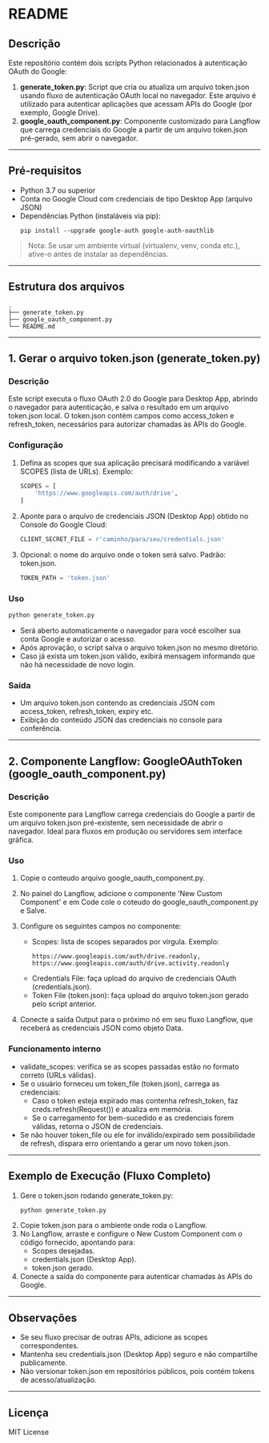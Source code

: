 # README

## Descrição
Este repositório contém dois scripts Python relacionados à autenticação OAuth do Google:

1. **generate_token.py**: Script que cria ou atualiza um arquivo token.json usando fluxo de autenticação OAuth local no navegador. Este arquivo é utilizado para autenticar aplicações que acessam APIs do Google (por exemplo, Google Drive).
2. **google_oauth_component.py**: Componente customizado para Langflow que carrega credenciais do Google a partir de um arquivo token.json pré-gerado, sem abrir o navegador.

---

## Pré-requisitos
- Python 3.7 ou superior
- Conta no Google Cloud com credenciais de tipo Desktop App (arquivo JSON)
- Dependências Python (instaláveis via pip):
  ```
  pip install --upgrade google-auth google-auth-oauthlib
  ```

> Nota: Se usar um ambiente virtual (virtualenv, venv, conda etc.), ative-o antes de instalar as dependências.

---

## Estrutura dos arquivos

```
.
├── generate_token.py
├── google_oauth_component.py
└── README.md
```

---

## 1. Gerar o arquivo token.json (generate_token.py)

### Descrição
Este script executa o fluxo OAuth 2.0 do Google para Desktop App, abrindo o navegador para autenticação, e salva o resultado em um arquivo token.json local. O token.json contém campos como access_token e refresh_token, necessários para autorizar chamadas às APIs do Google.

### Configuração
1. Defina as scopes que sua aplicação precisará modificando a variável SCOPES (lista de URLs). Exemplo:
   ```python
   SCOPES = [
       'https://www.googleapis.com/auth/drive',
   ]
   ```
2. Aponte para o arquivo de credenciais JSON (Desktop App) obtido no Console do Google Cloud:
   ```python
   CLIENT_SECRET_FILE = r'caminho/para/seu/credentials.json'
   ```
3. Opcional: o nome do arquivo onde o token será salvo. Padrão: token.json.
   ```python
   TOKEN_PATH = 'token.json'
   ```

### Uso
```bash
python generate_token.py
```
- Será aberto automaticamente o navegador para você escolher sua conta Google e autorizar o acesso.
- Após aprovação, o script salva o arquivo token.json no mesmo diretório.
- Caso já exista um token.json válido, exibirá mensagem informando que não há necessidade de novo login.

### Saída
- Um arquivo token.json contendo as credenciais JSON com access_token, refresh_token, expiry etc.
- Exibição do conteúdo JSON das credenciais no console para conferência.

---

## 2. Componente Langflow: GoogleOAuthToken (google_oauth_component.py)

### Descrição
Este componente para Langflow carrega credenciais do Google a partir de um arquivo token.json pré-existente, sem necessidade de abrir o navegador. Ideal para fluxos em produção ou servidores sem interface gráfica.

### Uso
1. Copie o conteudo arquivo google_oauth_component.py.
2. No painel do Langflow, adicione o componente 'New Custom Component' e em Code cole o coteudo do google_oauth_component.py e Salve.
3. Configure os seguintes campos no componente:
   - Scopes: lista de scopes separados por vírgula. Exemplo:
     ```
     https://www.googleapis.com/auth/drive.readonly, https://www.googleapis.com/auth/drive.activity.readonly
     ```
   - Credentials File: faça upload do arquivo de credenciais OAuth (credentials.json).
   - Token File (token.json): faça upload do arquivo token.json gerado pelo script anterior.

4. Conecte a saída Output para o próximo nó em seu fluxo Langflow, que receberá as credenciais JSON como objeto Data.

### Funcionamento interno
- validate_scopes: verifica se as scopes passadas estão no formato correto (URLs válidas).
- Se o usuário forneceu um token_file (token.json), carrega as credenciais:
  - Caso o token esteja expirado mas contenha refresh_token, faz creds.refresh(Request()) e atualiza em memória.
  - Se o carregamento for bem-sucedido e as credenciais forem válidas, retorna o JSON de credenciais.
- Se não houver token_file ou ele for inválido/expirado sem possibilidade de refresh, dispara erro orientando a gerar um novo token.json.

---

## Exemplo de Execução (Fluxo Completo)

1. Gere o token.json rodando generate_token.py:
   ```bash
   python generate_token.py
   ```
2. Copie token.json para o ambiente onde roda o Langflow.
3. No Langflow, arraste e configure o New Custom Component com o código fornecido, apontando para:
   - Scopes desejadas.
   - credentials.json (Desktop App).
   - token.json gerado.
4. Conecte a saída do componente para autenticar chamadas às APIs do Google.

---

## Observações
- Se seu fluxo precisar de outras APIs, adicione as scopes correspondentes.
- Mantenha seu credentials.json (Desktop App) seguro e não compartilhe publicamente.
- Não versionar token.json em repositórios públicos, pois contém tokens de acesso/atualização.

---

## Licença
MIT License
